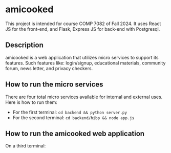 # amicooked

This project is intended for course COMP 7082 of Fall 2024. It uses React JS for the front-end, and Flask, Express JS for back-end with Postgresql.

## Description
amicooked is a web application that utilizes micro services to support its features. Such features like: login/signup, educational materials, community forum, news letter, and privacy checkers.

## How to run the micro services
There are four total micro services available for internal and external uses. Here is how to run them:

- For the first terminal: 
    `cd backend && python server.py`
- For the second terminal: 
    `cd backend/hibp && node app.js`

## How to run the amicooked web application
On a third terminal:
